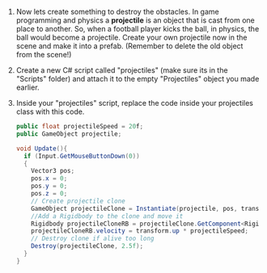 1. Now lets create something to destroy the obstacles. In game programming and physics a **projectile** is an object that is cast from one place to another. So, when a football player kicks the ball, in physics, the ball would become a projectile. Create your own projectile now in the scene and make it into a prefab. (Remember to delete the old object from the scene!)

2. Create a new C# script called "projectiles" (make sure its in the "Scripts" folder) and attach it to the empty "Projectiles" object you made earlier.

3.  Inside your "projectiles" script, replace the code inside your projectiles class with this code.
    
    ```csharp
    public float projectileSpeed = 20f;
    public GameObject projectile;
    
    void Update(){
      if (Input.GetMouseButtonDown(0))
      {
        Vector3 pos;
        pos.x = 0;
        pos.y = 0;
        pos.z = 0;
        // Create projectile clone
        GameObject projectileClone = Instantiate(projectile, pos, transform.rotation) as GameObject; 
        //Add a Rigidbody to the clone and move it
        Rigidbody projectileCloneRB = projectileClone.GetComponent<Rigidbody>();
        projectileCloneRB.velocity = transform.up * projectileSpeed;
        // Destroy clone if alive too long
        Destroy(projectileClone, 2.5f);
      }
    }
    ```

